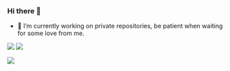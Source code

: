 ### Hi there 👋
- 🔭 I’m currently working on private repositories, be patient when waiting for some love from me.

![](https://github-readme-stats.vercel.app/api?username=AMBULATUR&count_private=true&show_icons=true&theme=cobalt&hide=stars)
![](https://github-readme-stats.vercel.app/api/wakatime?username=AMBULATUR&range=last_7_days&v=2)


![](https://page-views.glitch.me/badge?page_id=page.id)

